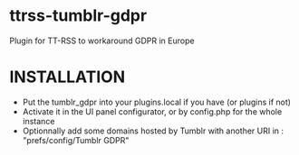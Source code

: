 # ttrss-tumblr-gdpr
Plugin for TT-RSS to workaround GDPR in Europe

# INSTALLATION
- Put the tumblr_gdpr into your plugins.local if you have (or plugins if not)
- Activate it in the UI panel configurator, or by config.php for the whole instance
- Optionnally add some domains hosted by Tumblr with another URI in : "prefs/config/Tumblr GDPR"
